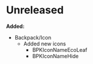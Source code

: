 # Unreleased

**Added:**

+ Backpack/Icon
  + Added new icons
    + BPKIconNameEcoLeaf
    + BPKIconNameHide